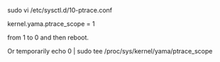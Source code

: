 sudo vi /etc/sysctl.d/10-ptrace.conf

kernel.yama.ptrace_scope = 1

from 1 to 0 and then reboot.


Or temporarily 
echo 0 | sudo tee /proc/sys/kernel/yama/ptrace_scope
